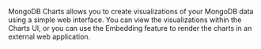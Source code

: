 MongoDB Charts allows you to create visualizations of your MongoDB data using a simple web interface. You can view the visualizations within the Charts UI, or you can use the Embedding feature to render the charts in an external web application.